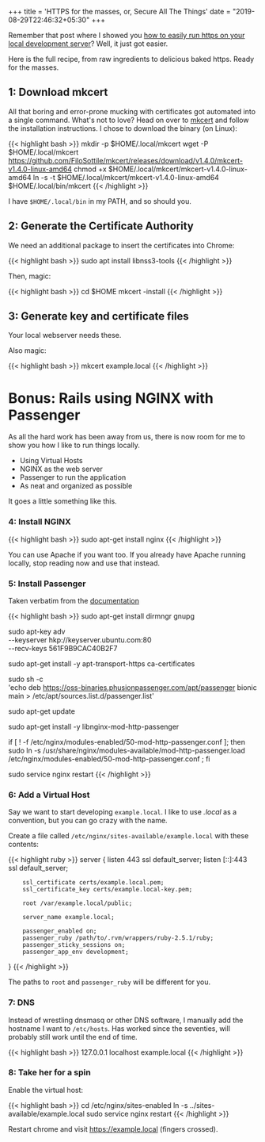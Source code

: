 +++
title = 'HTTPS for the masses, or, Secure All The Things'
date = "2019-08-29T22:46:32+05:30"
+++

Remember that post where I showed you [how to easily run https on your
local development server](https://www.spacebabies.nl/portfolio/https-for-development-custom-certificate-authority/)? Well, it just got easier.
<!--more-->

Here is the full recipe, from raw ingredients to delicious baked https. Ready for the masses.

## 1: Download mkcert

All that boring and error-prone mucking with certificates got automated into
a single command. What's not to love? Head on over to [mkcert](https://github.com/FiloSottile/mkcert) and follow the
installation instructions. I chose to download the binary (on Linux):

{{< highlight bash >}}
mkdir -p $HOME/.local/mkcert
wget -P $HOME/.local/mkcert \
  https://github.com/FiloSottile/mkcert/releases/download/v1.4.0/mkcert-v1.4.0-linux-amd64
chmod +x $HOME/.local/mkcert/mkcert-v1.4.0-linux-amd64
ln -s -t $HOME/.local/mkcert/mkcert-v1.4.0-linux-amd64 $HOME/.local/bin/mkcert
{{< /highlight >}}

I have `$HOME/.local/bin` in my PATH, and so should you.

## 2: Generate the Certificate Authority

We need an additional package to insert the certificates into Chrome:

{{< highlight bash >}}
sudo apt install libnss3-tools
{{< /highlight >}}

Then, magic:

{{< highlight bash >}}
cd $HOME
mkcert -install
{{< /highlight >}}

## 3: Generate key and certificate files

Your local webserver needs these.

Also magic:

{{< highlight bash >}}
mkcert example.local
{{< /highlight >}}

# Bonus: Rails using NGINX with Passenger

As all the hard work has been away from us, there is now room for me to show
you how I like to run things locally.

- Using Virtual Hosts
- NGINX as the web server
- Passenger to run the application
- As neat and organized as possible

It goes a little something like this.

### 4: Install NGINX

{{< highlight bash >}}
sudo apt-get install nginx
{{< /highlight >}}

You can use Apache if you want too. If you already have Apache running locally,
stop reading now and use that instead.

### 5: Install Passenger

Taken verbatim from the [documentation](https://www.phusionpassenger.com/docs/advanced_guides/install_and_upgrade/nginx/install/)

{{< highlight bash >}}
sudo apt-get install dirmngr gnupg

sudo apt-key adv \
  --keyserver hkp://keyserver.ubuntu.com:80 \
  --recv-keys 561F9B9CAC40B2F7

sudo apt-get install -y apt-transport-https ca-certificates

sudo sh -c \
  'echo deb https://oss-binaries.phusionpassenger.com/apt/passenger bionic main > /etc/apt/sources.list.d/passenger.list'

sudo apt-get update

sudo apt-get install -y libnginx-mod-http-passenger

if [ ! -f /etc/nginx/modules-enabled/50-mod-http-passenger.conf ]; then sudo ln -s /usr/share/nginx/modules-available/mod-http-passenger.load /etc/nginx/modules-enabled/50-mod-http-passenger.conf ; fi

sudo service nginx restart
{{< /highlight >}}

### 6: Add a Virtual Host

Say we want to start developing `example.local`. I like to use _.local_ as a convention, but
you can go crazy with the name.

Create a file called `/etc/nginx/sites-available/example.local` with these contents:

{{< highlight ruby >}}
server {
        listen 443 ssl default_server;
        listen [::]:443 ssl default_server;

        ssl_certificate certs/example.local.pem;
        ssl_certificate_key certs/example.local-key.pem;

        root /var/example.local/public;

        server_name example.local;

        passenger_enabled on;
        passenger_ruby /path/to/.rvm/wrappers/ruby-2.5.1/ruby;
        passenger_sticky_sessions on;
        passenger_app_env development;
}
{{< /highlight >}}

The paths to `root` and `passenger_ruby` will be different for you.

### 7: DNS

Instead of wrestling dnsmasq or other DNS software, I manually
add the hostname I want to `/etc/hosts`. Has worked since the seventies, will probably
still work until the end of time.

{{< highlight bash >}}
127.0.0.1 localhost example.local
{{< /highlight >}}

### 8: Take her for a spin

Enable the virtual host:

{{< highlight bash >}}
cd /etc/nginx/sites-enabled
ln -s ../sites-available/example.local
sudo service nginx restart
{{< /highlight >}}

Restart chrome and visit https://example.local (fingers crossed).
